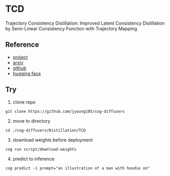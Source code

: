 # TCD

Trajectory Consistency Distillation: Improved Latent Consistency Distillation by Semi-Linear Consistency Function with Trajectory Mapping

## Reference

- [project](https://mhh0318.github.io/tcd/)
- [arxiv](https://arxiv.org/abs/2402.19159)
- [github](https://github.com/jabir-zheng/TCD)
- [hugging face](https://huggingface.co/h1t/TCD-SDXL-LoRA)

## Try

1. clone repo
```
git clone https://github.com/jyoung105/cog-diffusers
```

2. move to directory
```
cd ./cog-diffusers/Distillation/TCD
```

3. download weights before deployment
```
cog run script/download-weights
```

4. predict to inference
```
cog predict -i prompt="an illustration of a man with hoodie on"
```